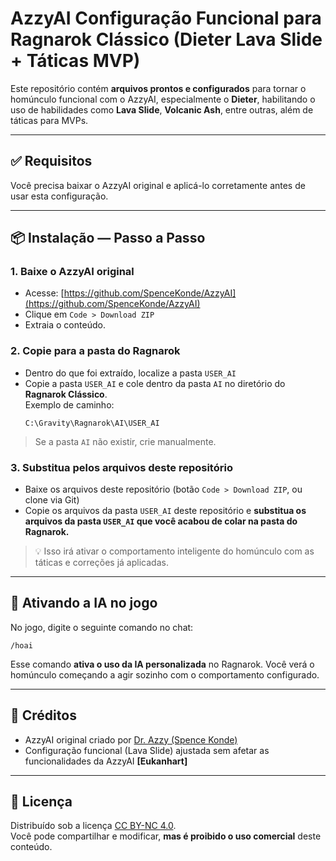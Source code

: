 
# AzzyAI Configuração Funcional para Ragnarok Clássico (Dieter Lava Slide + Táticas MVP)

Este repositório contém **arquivos prontos e configurados** para tornar o homúnculo funcional com o AzzyAI, especialmente o **Dieter**, habilitando o uso de habilidades como **Lava Slide**, **Volcanic Ash**, entre outras, além de táticas para MVPs.

---

## ✅ Requisitos

Você precisa baixar o AzzyAI original e aplicá-lo corretamente antes de usar esta configuração.

---

## 📦 Instalação — Passo a Passo

### 1. Baixe o AzzyAI original

- Acesse: [https://github.com/SpenceKonde/AzzyAI](https://github.com/SpenceKonde/AzzyAI)
- Clique em `Code > Download ZIP`
- Extraia o conteúdo.

### 2. Copie para a pasta do Ragnarok

- Dentro do que foi extraído, localize a pasta `USER_AI`
- Copie a pasta `USER_AI` e cole dentro da pasta `AI` no diretório do **Ragnarok Clássico**.  
  Exemplo de caminho:
  ```
  C:\Gravity\Ragnarok\AI\USER_AI
  ```

> Se a pasta `AI` não existir, crie manualmente.

### 3. Substitua pelos arquivos deste repositório

- Baixe os arquivos deste repositório (botão `Code > Download ZIP`, ou clone via Git)
- Copie os arquivos da pasta `USER_AI` deste repositório e **substitua os arquivos da pasta `USER_AI` que você acabou de colar na pasta do Ragnarok.**

> 💡 Isso irá ativar o comportamento inteligente do homúnculo com as táticas e correções já aplicadas.

---

## 🧪 Ativando a IA no jogo

No jogo, digite o seguinte comando no chat:

```
/hoai
```

Esse comando **ativa o uso da IA personalizada** no Ragnarok. Você verá o homúnculo começando a agir sozinho com o comportamento configurado.

---

## 🤝 Créditos

- AzzyAI original criado por [Dr. Azzy (Spence Konde)](https://github.com/SpenceKonde/AzzyAI)
- Configuração funcional (Lava Slide) ajustada sem afetar as funcionalidades da AzzyAI **[Eukanhart]**

---

## 📜 Licença

Distribuído sob a licença [CC BY-NC 4.0](https://creativecommons.org/licenses/by-nc/4.0/).  
Você pode compartilhar e modificar, **mas é proibido o uso comercial** deste conteúdo.
